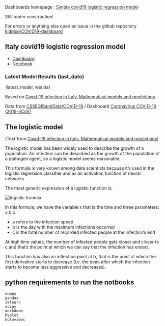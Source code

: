 
Dashboards homepage : [Simple covid19 logistic regression model](https://kidpixo.github.io/COVID19-dashboard/)

Still under construction! 

For errors or anything else open an issue in the github repository [kidpixo/COVID19-dashboard](https://github.com/kidpixo/COVID19-dashboard/issues/new)


## Italy covid19 logistic regression model

- [Dashboard](italy_covid19_logistic.html)
- [Notebook](https://github.com/kidpixo/COVID19-dashboard/blob/master/Logistic%20regression%20COVID-19%20-%20Italy%20dataset.ipynb)


### Latest Model Results {last_date}

{latest_model_results}

Based on [Covid-19 infection in Italy. Mathematical models and predictions](https://towardsdatascience.com/covid-19-infection-in-italy-mathematical-models-and-predictions-7784b4d7dd8d)

Data from [CSSEGISandData/COVID-19](https://github.com/CSSEGISandData/COVID-19) / Dashboard [Coronavirus COVID-19 (2019-nCoV)](https://gisanddata.maps.arcgis.com/apps/opsdashboard/index.html?fbclid=IwAR3prf7gRuznOnGiv_wZpjhVQ-YZAtQcVJYorx1Yfu3Tutt4nn2dUQaGbyo#/bda7594740fd40299423467b48e9ecf6)

## The logistic model

(Text from [Covid-19 infection in Italy. Mathematical models and predictions](https://towardsdatascience.com/covid-19-infection-in-italy-mathematical-models-and-predictions-7784b4d7dd8d))

The logistic model has been widely used to describe the growth of a population. An infection can be described as the growth of the population of a pathogen agent, so a logistic model seems reasonable.

This formula is very known among data scientists because it’s used in the logistic regression classifier and as an activation function of neural networks.

The most generic expression of a logistic function is:

![logistic formula](https://miro.medium.com/max/546/1*bnVnrdWrWxvZfqJ_1bgrUQ.png)

In this formula, we have the variable x that is the time and three parameters: a,b,c.

- a refers to the infection speed
- b is the day with the maximum infections occurred
- c is the total number of recorded infected people at the infection’s end

At high time values, the number of infected people gets closer and closer to c and that’s the point at which we can say that the infection has ended.

This function has also an inflection point at b, that is the point at which the first derivative starts to decrease (i.e. the peak after which the infection starts to become less aggressive and decreases).

## python requirements to run the notbooks

    numpy
    pandas
    sklearn
    scipy
    markdown
    hvplot
    holoviews
